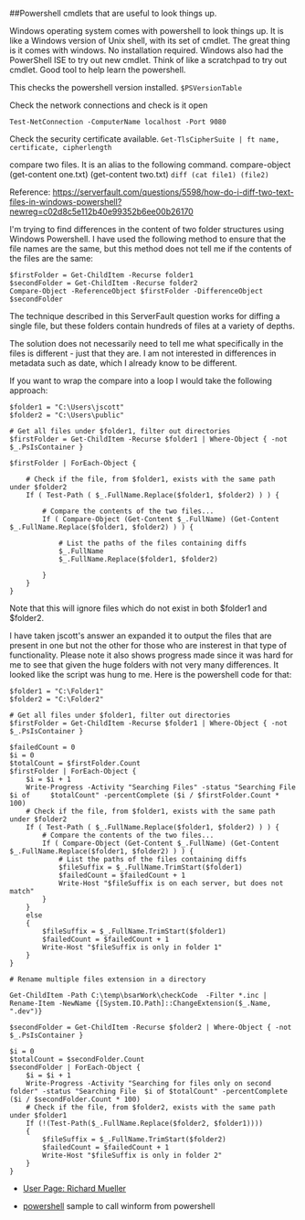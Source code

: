 ##Powershell cmdlets that are useful to look things up.

Windows operating system comes with powershell to look things up.  It is like a Windows version of Unix shell, with its set of cmdlet. 
The great thing is it comes with windows.  No installation required.
Windows also had the PowerShell ISE to try out new cmdlet.  Think of like a scratchpad to try out cmdlet. Good tool to help learn the powershell.


This checks the powershell version installed.
```$PSVersionTable```

Check the network connections and check is it open
```
Test-NetConnection -ComputerName localhost -Port 9080
```

Check the security certificate available.
```Get-TlsCipherSuite | ft name, certificate, cipherlength```


compare two files.  It is an alias to the following command. compare-object (get-content one.txt) (get-content two.txt)
```diff (cat file1) (file2)```

Reference: https://serverfault.com/questions/5598/how-do-i-diff-two-text-files-in-windows-powershell?newreg=c02d8c5e112b40e99352b6ee00b26170


I'm trying to find differences in the content of two folder structures using Windows Powershell. I have used the following method to ensure that the file names are the same, but this method does not tell me if the contents of the files are the same:


```
$firstFolder = Get-ChildItem -Recurse folder1
$secondFolder = Get-ChildItem -Recurse folder2
Compare-Object -ReferenceObject $firstFolder -DifferenceObject $secondFolder
```
The technique described in this ServerFault question works for diffing a single file, but these folders contain hundreds of files at a variety of depths.

The solution does not necessarily need to tell me what specifically in the files is different - just that they are. I am not interested in differences in metadata such as date, which I already know to be different.


If you want to wrap the compare into a loop I would take the following approach:
```
$folder1 = "C:\Users\jscott"
$folder2 = "C:\Users\public"

# Get all files under $folder1, filter out directories
$firstFolder = Get-ChildItem -Recurse $folder1 | Where-Object { -not $_.PsIsContainer }

$firstFolder | ForEach-Object {

    # Check if the file, from $folder1, exists with the same path under $folder2
    If ( Test-Path ( $_.FullName.Replace($folder1, $folder2) ) ) {

        # Compare the contents of the two files...
        If ( Compare-Object (Get-Content $_.FullName) (Get-Content $_.FullName.Replace($folder1, $folder2) ) ) {

            # List the paths of the files containing diffs
            $_.FullName
            $_.FullName.Replace($folder1, $folder2)

        }
    }   
}
```
Note that this will ignore files which do not exist in both $folder1 and $folder2.

I have taken jscott's answer an expanded it to output the files that are present in one but not the other for those who are insterest in that type of functionality. Please note it also shows progress made since it was hard for me to see that given the huge folders with not very many differences. It looked like the script was hung to me. Here is the 
powershell code for that:

```
$folder1 = "C:\Folder1"
$folder2 = "C:\Folder2"

# Get all files under $folder1, filter out directories
$firstFolder = Get-ChildItem -Recurse $folder1 | Where-Object { -not $_.PsIsContainer }

$failedCount = 0
$i = 0
$totalCount = $firstFolder.Count
$firstFolder | ForEach-Object {
    $i = $i + 1
    Write-Progress -Activity "Searching Files" -status "Searching File  $i of     $totalCount" -percentComplete ($i / $firstFolder.Count * 100)
    # Check if the file, from $folder1, exists with the same path under $folder2
    If ( Test-Path ( $_.FullName.Replace($folder1, $folder2) ) ) {
        # Compare the contents of the two files...
        If ( Compare-Object (Get-Content $_.FullName) (Get-Content $_.FullName.Replace($folder1, $folder2) ) ) {
            # List the paths of the files containing diffs
            $fileSuffix = $_.FullName.TrimStart($folder1)
            $failedCount = $failedCount + 1
            Write-Host "$fileSuffix is on each server, but does not match"
        }
    }
    else
    {
        $fileSuffix = $_.FullName.TrimStart($folder1)
        $failedCount = $failedCount + 1
        Write-Host "$fileSuffix is only in folder 1"
    }
}

# Rename multiple files extension in a directory

Get-ChildItem -Path C:\temp\bsarWork\checkCode  -Filter *.inc | Rename-Item -NewName {[System.IO.Path]::ChangeExtension($_.Name, ".dev")}

$secondFolder = Get-ChildItem -Recurse $folder2 | Where-Object { -not $_.PsIsContainer }

$i = 0
$totalCount = $secondFolder.Count
$secondFolder | ForEach-Object {
    $i = $i + 1
    Write-Progress -Activity "Searching for files only on second folder" -status "Searching File  $i of $totalCount" -percentComplete ($i / $secondFolder.Count * 100)
    # Check if the file, from $folder2, exists with the same path under $folder1
    If (!(Test-Path($_.FullName.Replace($folder2, $folder1))))
    {
        $fileSuffix = $_.FullName.TrimStart($folder2)
        $failedCount = $failedCount + 1
        Write-Host "$fileSuffix is only in folder 2"
    }
}
```

* [User Page: Richard Mueller
](https://social.technet.microsoft.com/wiki/contents/articles/31616.user-page-richard-mueller.aspx)

* [powershell](https://gallery.technet.microsoft.com/PowerShell-Script-to-b7c247db)    sample to call winform from powershell
